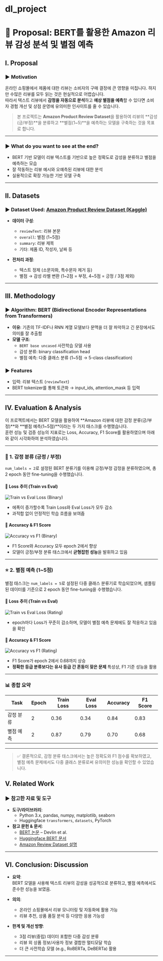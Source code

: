 # dl_project
# 📝 Proposal: BERT를 활용한 Amazon 리뷰 감성 분석 및 별점 예측

## I. Proposal

### ▶ Motivation

온라인 쇼핑몰에서 제품에 대한 리뷰는 소비자의 구매 결정에 큰 영향을 미칩니다. 하지만 수많은 리뷰를 모두 읽는 것은 현실적으로 어렵습니다.  
따라서 텍스트 리뷰에서 **감정을 자동으로 분석**하고 **예상 별점을 예측**할 수 있다면 소비자 경험 개선 및 상점 운영에 유의미한 인사이트를 줄 수 있습니다.

> 본 프로젝트는 **Amazon Product Review Dataset**을 활용하여 리뷰의 **감성(긍/부정)**을 분류하고 **별점(1~5)**을 예측하는 모델을 구축하는 것을 목표로 합니다.

---

### ▶ What do you want to see at the end?

- BERT 기반 모델이 리뷰 텍스트를 기반으로 높은 정확도로 감성을 분류하고 별점을 예측하는 모습
- 잘 작동하는 리뷰 예시와 오예측된 리뷰에 대한 분석
- 실용적으로 확장 가능한 기반 모델 구축

---

## II. Datasets

### ▶ Dataset Used: [Amazon Product Review Dataset (Kaggle)](https://www.kaggle.com/datasets/bittlingmayer/amazonreviews)

- **데이터 구성**:  
  - `reviewText`: 리뷰 본문  
  - `overall`: 별점 (1~5점)  
  - `summary`: 리뷰 제목  
  - 기타: 제품 ID, 작성자, 날짜 등

- **전처리 과정**:  
  - 텍스트 정제 (소문자화, 특수문자 제거 등)  
  - 별점 → 감성 라벨 변환 (1~2점 = 부정, 4~5점 = 긍정 / 3점 제외)

---

## III. Methodology

### ▶ Algorithm: BERT (Bidirectional Encoder Representations from Transformers)

- **이유**: 기존의 TF-IDF나 RNN 계열 모델보다 문맥을 더 잘 파악하고 긴 문장에서도 의미를 잘 추출함  
- **모델 구조**:
  - `BERT base uncased` 사전학습 모델 사용
  - 감성 분류: binary classification head
  - 별점 예측: 다중 클래스 분류 (1~5점 → 5-class classification)

### ▶ Features
- 입력: 리뷰 텍스트 (`reviewText`)
- BERT tokenizer를 통해 토큰화 → input_ids, attention_mask 등 입력

---

## IV. Evaluation & Analysis

이 프로젝트에서는 BERT 모델을 활용하여 **Amazon 리뷰에 대한 감정 분류(긍/부정)**와 **별점 예측(1~5점)**이라는 두 가지 태스크를 수행했습니다.  
훈련 성능 및 검증 성능의 지표로는 Loss, Accuracy, F1 Score를 활용하였으며 아래와 같이 시각화하여 분석하였습니다.

---

### 📘 1. 감정 분류 (긍정 / 부정)

`num_labels = 2`로 설정된 BERT 분류기를 이용해 긍정/부정 감정을 분류하였으며, 총 2 epoch 동안 fine-tuning을 수행했습니다.

#### 🔹 Loss 추이 (Train vs Eval)

![Train vs Eval Loss (Binary)](./images/binary_loss.png)

- 에폭이 증가할수록 Train Loss와 Eval Loss가 모두 감소
- 과적합 없이 안정적인 학습 흐름을 보여줌

#### 🔹 Accuracy & F1 Score

![Accuracy vs F1 (Binary)](./images/binary_score.png)

- F1 Score와 Accuracy 모두 epoch 2에서 향상
- 모델이 긍정/부정 분류 태스크에서 **균형잡힌 성능**을 발휘하고 있음

---

### ⭐ 2. 별점 예측 (1~5점)

별점 태스크는 `num_labels = 5`로 설정된 다중 클래스 분류기로 학습되었으며, 샘플링된 데이터를 기준으로 2 epoch 동안 fine-tuning을 수행했습니다.

#### 🔹 Loss 추이 (Train vs Eval)

![Train vs Eval Loss (Rating)](./images/rating_loss.png)

- epoch마다 Loss가 꾸준히 감소하며, 모델이 별점 예측 문제에도 잘 적응하고 있음을 확인

#### 🔹 Accuracy & F1 Score

![Accuracy vs F1 (Rating)](./images/rating_score.png)

- F1 Score가 epoch 2에서 0.68까지 상승
- **정확한 등급 분류보다는 유사 등급 간 혼동이 잦은 문제** 특성상, F1 기준 성능을 활용

---

### 📊 종합 요약

| Task         | Epoch | Train Loss | Eval Loss | Accuracy | F1 Score |
|--------------|-------|------------|-----------|----------|----------|
| 감정 분류     | 2     | 0.36       | 0.34      | 0.84     | 0.83     |
| 별점 예측     | 2     | 0.87       | 0.79      | 0.70     | 0.68     |

---

> ✅ 결론적으로, 감정 분류 태스크에서는 높은 정확도와 F1 점수를 확보하였고,  
> 별점 예측 문제에서도 다중 클래스 분류로써 유의미한 성능을 확인할 수 있었습니다.


## V. Related Work

### ▶ 참고한 자료 및 도구

- **도구/라이브러리**:
  - Python 3.x, pandas, numpy, matplotlib, seaborn
  - Huggingface `transformers`, `datasets`, PyTorch
- **참고 문헌 & 문서**:
  - [BERT 논문](https://arxiv.org/abs/1810.04805) – Devlin et al.
  - [Huggingface BERT 문서](https://huggingface.co/transformers/)
  - [Amazon Review Dataset 설명](https://www.kaggle.com/datasets/bittlingmayer/amazonreviews)

---

## VI. Conclusion: Discussion

- **요약**:  
  BERT 모델을 사용해 텍스트 리뷰의 감성을 성공적으로 분류하고, 별점 예측에서도 준수한 성능을 보였음.

- **의의**:  
  - 온라인 쇼핑몰에서 리뷰 모니터링 및 자동화에 활용 가능
  - 리뷰 추천, 상품 품질 분석 등 다양한 응용 가능성

- **한계 및 개선 방향**:
  - 3점 리뷰(중립) 데이터 포함한 다중 감성 분류
  - 리뷰 외 상품 정보/사용자 정보 결합한 멀티모달 학습
  - 더 큰 사전학습 모델 (e.g., RoBERTa, DeBERTa) 활용

---

